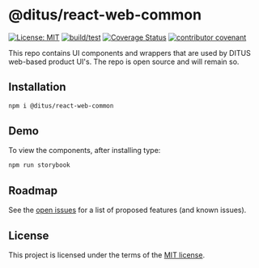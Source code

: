 # @ditus/react-web-common

[![License: MIT](https://img.shields.io:/github/license/ditus-software/ditus-react-web-common)](LICENSE.md)
[![build/test](https://github.com/ditus-software/ditus-react-web-common/actions/workflows/node.js.yml/badge.svg?branch=master)](https://github.com/ditus-software/ditus-react-web-common/actions/workflows/node.js.yml)
[![Coverage Status](https://coveralls.io/repos/github/ditus-software/ditus-react-web-common/badge.svg?branch=master)](https://coveralls.io/github/ditus-software/ditus-react-web-common?branch=master)
[![contributor covenant](https://img.shields.io/badge/Contributor%20Covenant-v2.0%20adopted-ff69b4.svg)](CODE-OF-CONDUCT.md)

This repo contains UI components and wrappers that are used by DITUS web-based
product UI's. The repo is open source and will remain so.

## Installation

```bash
npm i @ditus/react-web-common
```

## Demo

To view the components, after installing type:

```bash
npm run storybook
```

## Roadmap

See the [open
issues](https://github.com/ditus-software/ditus-react-web-common/issues) for a
list of proposed features (and known issues).

## License

This project is licensed under the terms of the [MIT license](LICENSE).
